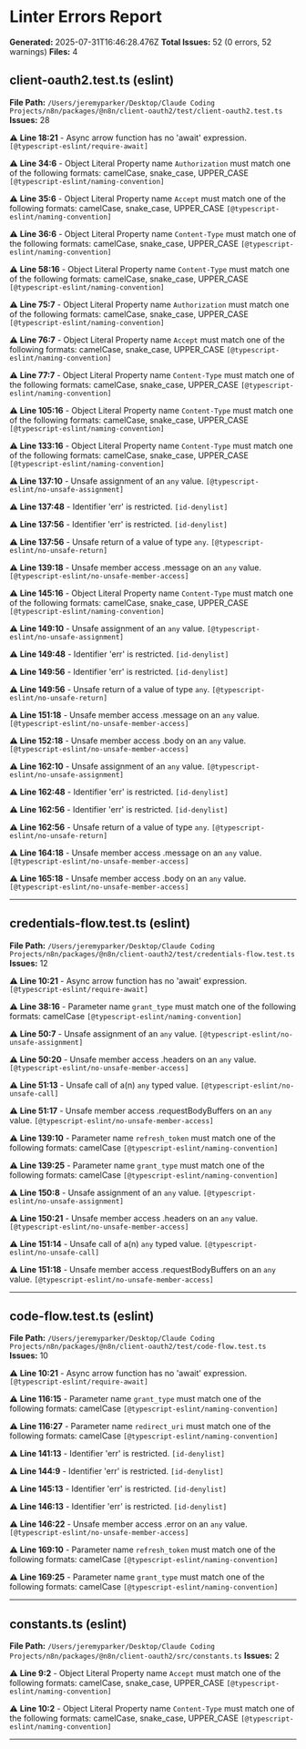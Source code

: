 # Linter Errors Report

**Generated:** 2025-07-31T16:46:28.476Z
**Total Issues:** 52 (0 errors, 52 warnings)
**Files:** 4

## client-oauth2.test.ts (eslint)

**File Path:** `/Users/jeremyparker/Desktop/Claude Coding Projects/n8n/packages/@n8n/client-oauth2/test/client-oauth2.test.ts`
**Issues:** 28

⚠️ **Line 18:21** - Async arrow function has no 'await' expression. `[@typescript-eslint/require-await]`

⚠️ **Line 34:6** - Object Literal Property name `Authorization` must match one of the following formats: camelCase, snake_case, UPPER_CASE `[@typescript-eslint/naming-convention]`

⚠️ **Line 35:6** - Object Literal Property name `Accept` must match one of the following formats: camelCase, snake_case, UPPER_CASE `[@typescript-eslint/naming-convention]`

⚠️ **Line 36:6** - Object Literal Property name `Content-Type` must match one of the following formats: camelCase, snake_case, UPPER_CASE `[@typescript-eslint/naming-convention]`

⚠️ **Line 58:16** - Object Literal Property name `Content-Type` must match one of the following formats: camelCase, snake_case, UPPER_CASE `[@typescript-eslint/naming-convention]`

⚠️ **Line 75:7** - Object Literal Property name `Authorization` must match one of the following formats: camelCase, snake_case, UPPER_CASE `[@typescript-eslint/naming-convention]`

⚠️ **Line 76:7** - Object Literal Property name `Accept` must match one of the following formats: camelCase, snake_case, UPPER_CASE `[@typescript-eslint/naming-convention]`

⚠️ **Line 77:7** - Object Literal Property name `Content-Type` must match one of the following formats: camelCase, snake_case, UPPER_CASE `[@typescript-eslint/naming-convention]`

⚠️ **Line 105:16** - Object Literal Property name `Content-Type` must match one of the following formats: camelCase, snake_case, UPPER_CASE `[@typescript-eslint/naming-convention]`

⚠️ **Line 133:16** - Object Literal Property name `Content-Type` must match one of the following formats: camelCase, snake_case, UPPER_CASE `[@typescript-eslint/naming-convention]`

⚠️ **Line 137:10** - Unsafe assignment of an `any` value. `[@typescript-eslint/no-unsafe-assignment]`

⚠️ **Line 137:48** - Identifier 'err' is restricted. `[id-denylist]`

⚠️ **Line 137:56** - Identifier 'err' is restricted. `[id-denylist]`

⚠️ **Line 137:56** - Unsafe return of a value of type `any`. `[@typescript-eslint/no-unsafe-return]`

⚠️ **Line 139:18** - Unsafe member access .message on an `any` value. `[@typescript-eslint/no-unsafe-member-access]`

⚠️ **Line 145:16** - Object Literal Property name `Content-Type` must match one of the following formats: camelCase, snake_case, UPPER_CASE `[@typescript-eslint/naming-convention]`

⚠️ **Line 149:10** - Unsafe assignment of an `any` value. `[@typescript-eslint/no-unsafe-assignment]`

⚠️ **Line 149:48** - Identifier 'err' is restricted. `[id-denylist]`

⚠️ **Line 149:56** - Identifier 'err' is restricted. `[id-denylist]`

⚠️ **Line 149:56** - Unsafe return of a value of type `any`. `[@typescript-eslint/no-unsafe-return]`

⚠️ **Line 151:18** - Unsafe member access .message on an `any` value. `[@typescript-eslint/no-unsafe-member-access]`

⚠️ **Line 152:18** - Unsafe member access .body on an `any` value. `[@typescript-eslint/no-unsafe-member-access]`

⚠️ **Line 162:10** - Unsafe assignment of an `any` value. `[@typescript-eslint/no-unsafe-assignment]`

⚠️ **Line 162:48** - Identifier 'err' is restricted. `[id-denylist]`

⚠️ **Line 162:56** - Identifier 'err' is restricted. `[id-denylist]`

⚠️ **Line 162:56** - Unsafe return of a value of type `any`. `[@typescript-eslint/no-unsafe-return]`

⚠️ **Line 164:18** - Unsafe member access .message on an `any` value. `[@typescript-eslint/no-unsafe-member-access]`

⚠️ **Line 165:18** - Unsafe member access .body on an `any` value. `[@typescript-eslint/no-unsafe-member-access]`

---

## credentials-flow.test.ts (eslint)

**File Path:** `/Users/jeremyparker/Desktop/Claude Coding Projects/n8n/packages/@n8n/client-oauth2/test/credentials-flow.test.ts`
**Issues:** 12

⚠️ **Line 10:21** - Async arrow function has no 'await' expression. `[@typescript-eslint/require-await]`

⚠️ **Line 38:16** - Parameter name `grant_type` must match one of the following formats: camelCase `[@typescript-eslint/naming-convention]`

⚠️ **Line 50:7** - Unsafe assignment of an `any` value. `[@typescript-eslint/no-unsafe-assignment]`

⚠️ **Line 50:20** - Unsafe member access .headers on an `any` value. `[@typescript-eslint/no-unsafe-member-access]`

⚠️ **Line 51:13** - Unsafe call of a(n) `any` typed value. `[@typescript-eslint/no-unsafe-call]`

⚠️ **Line 51:17** - Unsafe member access .requestBodyBuffers on an `any` value. `[@typescript-eslint/no-unsafe-member-access]`

⚠️ **Line 139:10** - Parameter name `refresh_token` must match one of the following formats: camelCase `[@typescript-eslint/naming-convention]`

⚠️ **Line 139:25** - Parameter name `grant_type` must match one of the following formats: camelCase `[@typescript-eslint/naming-convention]`

⚠️ **Line 150:8** - Unsafe assignment of an `any` value. `[@typescript-eslint/no-unsafe-assignment]`

⚠️ **Line 150:21** - Unsafe member access .headers on an `any` value. `[@typescript-eslint/no-unsafe-member-access]`

⚠️ **Line 151:14** - Unsafe call of a(n) `any` typed value. `[@typescript-eslint/no-unsafe-call]`

⚠️ **Line 151:18** - Unsafe member access .requestBodyBuffers on an `any` value. `[@typescript-eslint/no-unsafe-member-access]`

---

## code-flow.test.ts (eslint)

**File Path:** `/Users/jeremyparker/Desktop/Claude Coding Projects/n8n/packages/@n8n/client-oauth2/test/code-flow.test.ts`
**Issues:** 10

⚠️ **Line 10:21** - Async arrow function has no 'await' expression. `[@typescript-eslint/require-await]`

⚠️ **Line 116:15** - Parameter name `grant_type` must match one of the following formats: camelCase `[@typescript-eslint/naming-convention]`

⚠️ **Line 116:27** - Parameter name `redirect_uri` must match one of the following formats: camelCase `[@typescript-eslint/naming-convention]`

⚠️ **Line 141:13** - Identifier 'err' is restricted. `[id-denylist]`

⚠️ **Line 144:9** - Identifier 'err' is restricted. `[id-denylist]`

⚠️ **Line 145:13** - Identifier 'err' is restricted. `[id-denylist]`

⚠️ **Line 146:13** - Identifier 'err' is restricted. `[id-denylist]`

⚠️ **Line 146:22** - Unsafe member access .error on an `any` value. `[@typescript-eslint/no-unsafe-member-access]`

⚠️ **Line 169:10** - Parameter name `refresh_token` must match one of the following formats: camelCase `[@typescript-eslint/naming-convention]`

⚠️ **Line 169:25** - Parameter name `grant_type` must match one of the following formats: camelCase `[@typescript-eslint/naming-convention]`

---

## constants.ts (eslint)

**File Path:** `/Users/jeremyparker/Desktop/Claude Coding Projects/n8n/packages/@n8n/client-oauth2/src/constants.ts`
**Issues:** 2

⚠️ **Line 9:2** - Object Literal Property name `Accept` must match one of the following formats: camelCase, snake_case, UPPER_CASE `[@typescript-eslint/naming-convention]`

⚠️ **Line 10:2** - Object Literal Property name `Content-Type` must match one of the following formats: camelCase, snake_case, UPPER_CASE `[@typescript-eslint/naming-convention]`

---

